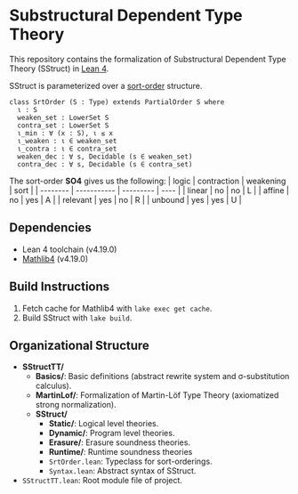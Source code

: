 # Substructural Dependent Type Theory
This repository contains the formalization of 
Substructural Dependent Type Theory (SStruct) in [Lean 4](https://lean-lang.org/).

SStruct is parameterized over a [sort-order](./SStructTT/SStruct/SrtOrder.lean) structure.
```lean
class SrtOrder (S : Type) extends PartialOrder S where
  ι : S
  weaken_set : LowerSet S
  contra_set : LowerSet S
  ι_min : ∀ (x : S), ι ≤ x
  ι_weaken : ι ∈ weaken_set
  ι_contra : ι ∈ contra_set
  weaken_dec : ∀ s, Decidable (s ∈ weaken_set)
  contra_dec : ∀ s, Decidable (s ∈ contra_set)
```

The sort-order **SO4** gives us the following:
| logic    | contraction | weakening | sort |
| -------- | ----------- | --------- | ---- |
| linear   | no          | no        | L    |
| affine   | no          | yes       | A    |
| relevant | yes         | no        | R    |
| unbound  | yes         | yes       | U    |

## Dependencies
- Lean 4 toolchain (v4.19.0)
- [Mathlib4](https://github.com/leanprover-community/mathlib4) (v4.19.0)

## Build Instructions
1. Fetch cache for Mathlib4 with `lake exec get cache`.
2. Build SStruct with `lake build`.

## Organizational Structure
- **SStructTT/**
  - **Basics/**: Basic definitions (abstract rewrite system and σ-substitution calculus).
  - **MartinLof/**: Formalization of Martin-Löf Type Theory (axiomatized strong normalization).
  - **SStruct/**
    - **Static/**: Logical level theories. 
    - **Dynamic/**: Program level theories.
    - **Erasure/**:  Erasure soundness theories.
    - **Runtime/**:  Runtime soundness theories
    - `SrtOrder.lean`: Typeclass for sort-orderings.
    - `Syntax.lean`: Abstract syntax of SStruct.
- `SStructTT.lean`: Root module file of project.

